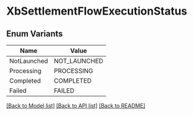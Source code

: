 # XbSettlementFlowExecutionStatus

## Enum Variants

| Name | Value |
|---- | -----|
| NotLaunched | NOT_LAUNCHED |
| Processing | PROCESSING |
| Completed | COMPLETED |
| Failed | FAILED |


[[Back to Model list]](../README.md#documentation-for-models) [[Back to API list]](../README.md#documentation-for-api-endpoints) [[Back to README]](../README.md)


